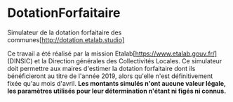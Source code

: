 # DotationForfaitaire
Simulateur de la dotation forfaitaire des communes[http://dotation.etalab.studio]

Ce travail a été réalisé par la mission Etalab[https://www.etalab.gouv.fr/] (DINSIC) et la Direction générales des Collectivités Locales. 
Ce simulateur doit permettre aux maires d'estimer la dotation forfaitaire dont ils bénéficieront au titre de l'année 2019, alors qu'elle n'est définitivement fixée qu'au mois d'avril.
**Les montants simulés n'ont aucune valeur légale, les paramètres utilisés pour leur détermination n'étant ni figés ni connus.**



